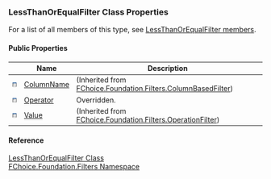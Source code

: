 ﻿### LessThanOrEqualFilter Class Properties

For a list of all members of this type, see [LessThanOrEqualFilter members](fcSDK~FChoice.Foundation.Filters.LessThanOrEqualFilter_members.md).

#### Public Properties

|   | Name | Description |
| --- | --- | --- |
| ![Public Property](dotnetimages/publicProperty.png) | [ColumnName](fcSDK~FChoice.Foundation.Filters.ColumnBasedFilter~ColumnName.md) | (Inherited from [FChoice.Foundation.Filters.ColumnBasedFilter](fcSDK~FChoice.Foundation.Filters.ColumnBasedFilter.md)) |
| ![Public Property](dotnetimages/publicProperty.png) | [Operator](fcSDK~FChoice.Foundation.Filters.LessThanOrEqualFilter~Operator.md) | Overridden.    |
| ![Public Property](dotnetimages/publicProperty.png) | [Value](fcSDK~FChoice.Foundation.Filters.OperationFilter~Value.md) | (Inherited from [FChoice.Foundation.Filters.OperationFilter](fcSDK~FChoice.Foundation.Filters.OperationFilter.md)) |





#### Reference

[LessThanOrEqualFilter Class](fcSDK~FChoice.Foundation.Filters.LessThanOrEqualFilter.md)  
[FChoice.Foundation.Filters Namespace](fcSDK~FChoice.Foundation.Filters_namespace.md)